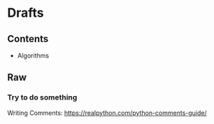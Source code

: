 # Drafts

## Contents

* Algorithms
<!-- /programs -->

## Raw
### Try to do something
Writing Comments: https://realpython.com/python-comments-guide/

<!-- ### Default -->

